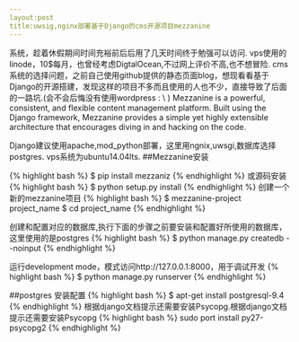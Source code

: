 ```yaml
---
layout:post
title:uwsig,nginx部署基于Django的cms开源项目mezzanine
---
```


系统，趁着休假期间时间充裕前后后用了几天时间终于勉强可以访问.
vps使用的linode，10$每月，也曾经考虑DigtalOcean,不过网上评价不高,也不想冒险.
cms系统的选择问题，之前自己使用github提供的静态页面blog，想现看看基于Django的开源搭建，发现这样的项目不多而且使用的人也不少，直接导致了后面的一路坑.(会不会后悔没有使用wordpress : \ )
Mezzanine is a powerful, consistent, and flexible content management platform. Built using the Django framework, Mezzanine provides a simple yet highly extensible architecture that encourages diving in and hacking on the code.

Django建议使用apache,mod_python部署，这里用ngnix,uwsgi,数据库选择postgres.
vps系统为ubuntu14.04lts.
##Mezzanine安装

{% highlight bash %}
$ pip install mezzaniz
{% endhighlight %}
或源码安装
{% highlight bash %}
$ python setup.py install
{% endhighlight %}
创建一个新的mezzanine项目
{% highlight bash %}
$ mezzanine-project project_name
$ cd project_name
{% endhighlight %}

创建和配置对应的数据库,执行下面的步骤之前要安装和配置好所使用的数据库，这里使用的是postgres
{% highlight bash %}
$ python manage.py createdb --noinput
{% endhighlight %}

运行development mode，模式访问http://127.0.0.1:8000，用于调试开发
{% highlight bash %}
$ python manage.py runserver
{% endhighlight %}

##postgres 安装配置
{% highlight bash %}
$ apt-get install postgresql-9.4
{% endhighlight %}
根据django文档提示还需要安装Psycopg.根据django文档提示还需要安装Psycopg
{% highlight bash %}
sudo port install py27-psycopg2
{% endhighlight %}



